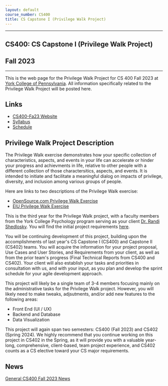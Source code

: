 ```yaml
---
layout: default
course_number: CS400
title: CS Capstone I (Privilege Walk Project)
---
```


--- --- --- --- --- --- --- --- --- --- --- --- --- --- --- --- --- --- --- --- --- --- --- ---

## CS400: CS Capstone I (Privilege Walk Project)

## Fall 2023

--- --- --- --- --- --- --- --- --- --- --- --- --- --- --- --- --- --- --- --- --- --- --- ---

This is the web page for the Privilege Walk Project for CS 400 Fall 2023 at [York College of Pennsylvania](http://www.ycp.edu).  All information specifically related to the Privilege Walk Project will be posted here.

## Links

* [CS400-Fa23 Website](../../index.html)
* [Syllabus](../../syllabus.html)
* [Schedule](schedule.html)

## Privilege Walk Project Description
The Privilege Walk exercise demonstrates how your specific collection of characteristics, aspects, and events in your life can accelerate or hinder your progress and achievments in life, relative to other people with a different collection of those charactersitics, aspects, and events.  It is intended to initiate and facilitate a meaningful dialog on impacts of privilege, diversity, and inclusion among various groups of people.

Here are links to two descriptions of the Privilege Walk exercise:
  - [OpenSource.com Privilege Walk Exercise](https://opensource.com/open-organization/17/11/privilege-walk-exercise)
  - [EIU Privilege Walk Exercise](https://www.eiu.edu/eiu1111/Privilege%20Walk%20Exercise-%20Transfer%20Leadership%20Institute-%20Week%204.pdf)

This is the third year for the Privilege Walk project, with a faculty members from the York College Psychology program serving as your client [Dr. Randi Shedlosky](https://www.ycp.edu/academics/school-of-behavioral-sciences-and-education/faculty/shedlosky-shoemaker-randi.php).  You will find the initial project requirements [here](PrivilegeWalkApplicationDescription.pdf).

You will be continuing development of this project, building upon the accomplishments of last year's CS Capstone I (CS400) and Capstone II (CS402) teams.  You will acquire the information for your project proposal, Use Cases and User Stories, and Requirements from your client, as well as from the prior team's progress (Final Technical Reports from CS400 and CS402).  Your client will also establish your tasks and priorities in consultation with us, and with your input, as you plan and develop the sprint schedule for your agile development approach.

This project will likely be a single team of 3-4 members focusing mainly on the administrative tasks for the Privilege Walk project.  However, you will likely need to make tweaks, adjsutments, and/or add new features to the following areas:
- Front End (UI / UX)
- Backend and Database
- Data Visualization

This project will again span two semesters: CS400 (Fall 2023) and CS402 (Spring 2024).  We highly recommend that you continue working on this project in CS402 in the Spring, as it will provide you with a valuable year-long, comprehensive, client-based, team project experience, and CS402 counts as a CS elective toward your CS major requirements.

## News
<!-- Commenting out specific Privilege Walk News until it's needed - and the dates could change, anyway

* 11-14-22: Assignment 7 (Final Report and Final Peer Evals) are both due by Noon, Sunday, 12-11-22

* 11-14-22: Assignment 7 (Final System Presentation) is from 10:15a to 12:15p, on Wednesday, 12-7-22 in KEC 123, with presentation and demo in class

* 11-14-22: Assignment 7 (Draft Technical Report) is due by Noon, Sunday, 12-4-22, in your Google Team Drive

* 11-14-22: On Friday, 11-18-22, you will be giving your status update to Tyler Franks & David McHugh 

* 10-28-22: Assignment 6 (50% Working System) is at 11:00am, Friday, 11-11-22, with presentation and demo during class

* 10-2-22: Mid-Semester Peer Evals are due Sunday, 10-23-22 by Noon, via email in PDF form

* 10-2-22: Assignment 5 (Minimal Working System) is due 11:00am, Friday, 10-21-22, with presentation during class

* 10-2-22: Live Demonstration during PSY250 (Multi-Cultural Awareness) at 1:00pm, Friday, 10-14-22 in LS302 w/Dr. Shedlosky

* 8-27-22: Assignment 4 (Analysis & Design) is due by 11:00am, Friday, 9-23-22, with presentation during class

* 8-27-22: Assignment 3 (Requirements) is due by 11:00am, Friday, 9-16-22, with presentation during class

* 8-27-22: Assignment 2 (Weekly Journals) are due every Friday by 11:00am (prior to class), with a summary presentation in class on the days that do not already have another assignment due

* 8-27-22: Assignment 1 (Readiness Demo) is due by 11:00am, Friday, 9-9-22, with presentation during class

* 8-27-22: Assignment 1 (Project Proposal) is due by 11:00am, Friday, 9-9-22, with presentation during class

-->

[General CS400 Fall 2023 News](../../cs400-fall2023/index.html)